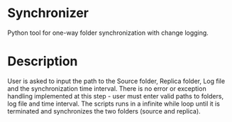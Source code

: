# Synchronizer
Python tool for one-way folder synchronization with change logging.

# Description
User is asked to input the path to the Source folder, Replica folder, Log file and the synchronization time interval.
There is no error or exception handling implemented at this step - user must enter valid paths to folders, log file and time interval.
The scripts runs in a infinite while loop until it is terminated and synchronizes the two folders (source and replica).
